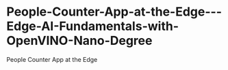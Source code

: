 # People-Counter-App-at-the-Edge---Edge-AI-Fundamentals-with-OpenVINO-Nano-Degree
People Counter App at the Edge
